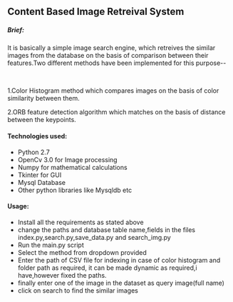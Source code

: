 <h2>Content Based Image Retreival System</h2>
<h5>Brief:</h5>
<p>It is basically a simple image search engine, which retreives the similar images from the database
on the basis of comparison between their features.Two different methods have been implemented for this purpose--</p>
<br>
<p>1.Color Histogram method which compares images on the basis of color similarity between them.</p>
<p>2.ORB feature detection algorithm which matches on the basis of distance between the keypoints.</p>
<h4>Technologies used:</h4>
<ul class="list-style-type:disc">
	<li>Python 2.7</li>
	<li>OpenCv 3.0 for Image processing</li>
	<li>Numpy for mathematical calculations</li>
	<li>Tkinter for GUI</li>
	<li>Mysql Database</li>
	<li>Other python libraries like Mysqldb etc</li>
</ul>
<h4>Usage:</h4>
<ul class="list-style-type:disc">
	<li>Install all the requirements as stated above</li>
	<li>change the paths and database table name,fields in the files index.py,search.py,save_data.py and 
	search_img.py</li>
	<li>Run the main.py script</li>
	<li>Select the method from dropdown provided</li>
	<li>Enter the path of CSV file for indexing in case of color histogram and folder path as required,
	it can be made dynamic as required,i have,however fixed the paths.</li>
	<li>finally enter one of the image in the dataset as query image(full name)</li>
	<li>click on search to find the similar images</li>
</ul>
